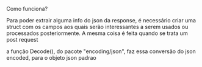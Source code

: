 Como funciona?

Para poder extrair alguma info do json da response, é necessário criar uma struct com os campos aos quais serão interessantes a serem usados ou processados posteriormente. A mesma coisa é feita quando se trata um post request


a função Decode(), do pacote "encoding/json", faz essa conversão do json encoded, para o objeto json padrao